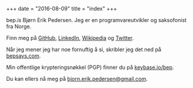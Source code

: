 +++
date = "2016-08-09"
title = "index"
+++

bep.*is* Bjørn Erik Pedersen. Jeg er en programvareutvikler og saksofonist fra Norge.

Finn meg på [GitHub](https://github.com/bep), [LinkedIn](https://www.linkedin.com/pub/bjørn-erik-pedersen), [Wikipedia](https://nn.wikipedia.org/wiki/Brukar:Bep) og [Twitter](https://twitter.com/bepsays).

Når jeg mener jeg har noe fornuftig å si, skribler jeg det ned på  [bepsays.com](http://bepsays.com/).

Min offentlige krypteringsnøkkel (PGP) finner du på [keybase.io/bep](https://keybase.io/bep).

Du kan ellers nå meg på [bjorn.erik.pedersen@gmail.com](mailto:bjorn.erik.pedersen@gmail.com).